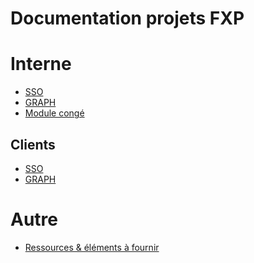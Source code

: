 # Documentation projets FXP

<h1>Interne</h1>

- [SSO](Azure/sso.md)
- [GRAPH](Azure/graph.md)
- [Module congé](Azure/module_conge.md)

<h2>Clients</h2>

- [SSO](Azure/clients/sso.md)
- [GRAPH](Azure/clients/graph.md)

<h1>Autre</h1>

- [Ressources & éléments à fournir](ressources.md)
